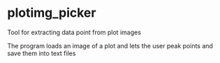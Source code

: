 plotimg_picker
==============

Tool for extracting data point from plot images

The program loads an image of a plot and lets the user peak points and save them into text files